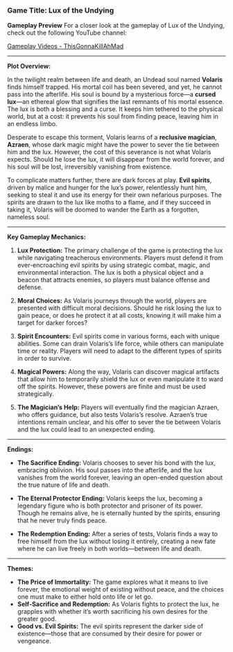### Game Title: **Lux of the Undying**


**Gameplay Preview**
For a closer look at the gameplay of Lux of the Undying, check out the following YouTube channel:

[Gameplay Videos - ThisGonnaKillAhMad](https://www.youtube.com/@thisgonnakillahmadbysrahkm2058)

---
**Plot Overview:**

In the twilight realm between life and death, an Undead soul named **Volaris** finds himself trapped. His mortal coil has been severed, and yet, he cannot pass into the afterlife. His soul is bound by a mysterious force—a **cursed lux**—an ethereal glow that signifies the last remnants of his mortal essence. The lux is both a blessing and a curse. It keeps him tethered to the physical world, but at a cost: it prevents his soul from finding peace, leaving him in an endless limbo. 

Desperate to escape this torment, Volaris learns of a **reclusive magician**, **Azraen**, whose dark magic might have the power to sever the tie between him and the lux. However, the cost of this severance is not what Volaris expects. Should he lose the lux, it will disappear from the world forever, and his soul will be lost, irreversibly vanishing from existence.

To complicate matters further, there are dark forces at play. **Evil spirits**, driven by malice and hunger for the lux’s power, relentlessly hunt him, seeking to steal it and use its energy for their own nefarious purposes. The spirits are drawn to the lux like moths to a flame, and if they succeed in taking it, Volaris will be doomed to wander the Earth as a forgotten, nameless soul.

---

**Key Gameplay Mechanics:**

1. **Lux Protection:** The primary challenge of the game is protecting the lux while navigating treacherous environments. Players must defend it from ever-encroaching evil spirits by using strategic combat, magic, and environmental interaction. The lux is both a physical object and a beacon that attracts enemies, so players must balance offense and defense.

2. **Moral Choices:** As Volaris journeys through the world, players are presented with difficult moral decisions. Should he risk losing the lux to gain peace, or does he protect it at all costs, knowing it will make him a target for darker forces?

3. **Spirit Encounters:** Evil spirits come in various forms, each with unique abilities. Some can drain Volaris’s life force, while others can manipulate time or reality. Players will need to adapt to the different types of spirits in order to survive.

4. **Magical Powers:** Along the way, Volaris can discover magical artifacts that allow him to temporarily shield the lux or even manipulate it to ward off the spirits. However, these powers are finite and must be used strategically.

5. **The Magician’s Help:** Players will eventually find the magician Azraen, who offers guidance, but also tests Volaris’s resolve. Azraen’s true intentions remain unclear, and his offer to sever the tie between Volaris and the lux could lead to an unexpected ending.

---

**Endings:**

- **The Sacrifice Ending:** Volaris chooses to sever his bond with the lux, embracing oblivion. His soul passes into the afterlife, and the lux vanishes from the world forever, leaving an open-ended question about the true nature of life and death.
  
- **The Eternal Protector Ending:** Volaris keeps the lux, becoming a legendary figure who is both protector and prisoner of its power. Though he remains alive, he is eternally hunted by the spirits, ensuring that he never truly finds peace.

- **The Redemption Ending:** After a series of tests, Volaris finds a way to free himself from the lux without losing it entirely, creating a new fate where he can live freely in both worlds—between life and death.

---

**Themes:** 

- **The Price of Immortality:** The game explores what it means to live forever, the emotional weight of existing without peace, and the choices one must make to either hold onto life or let go.
- **Self-Sacrifice and Redemption:** As Volaris fights to protect the lux, he grapples with whether it’s worth sacrificing his own desires for the greater good.
- **Good vs. Evil Spirits:** The evil spirits represent the darker side of existence—those that are consumed by their desire for power or vengeance.

